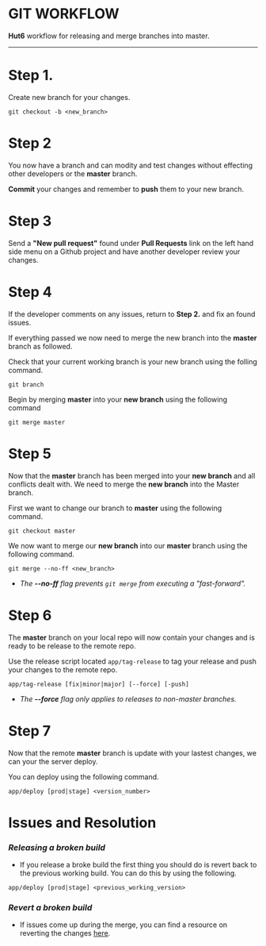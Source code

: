 # GIT WORKFLOW

**Hut6** workflow for releasing and merge branches into master.

---

# Step 1.

Create new branch for your changes.

	git checkout -b <new_branch>
    
# Step 2

You now have a branch and can modity and test changes without effecting other developers or the **master** branch.

**Commit** your changes and remember to **push** them to your new branch.

# Step 3

Send a **"New pull request"** found under **Pull Requests** link on the left hand side menu on a Github project and have another developer review your changes.

# Step 4

If the developer comments on any issues, return to **Step 2.** and fix an found issues.

If everything passed we now need to merge the new branch into the **master** branch as followed.

Check that your current working branch is your new branch using the folling command.

	git branch

Begin by merging **master** into your **new branch** using the following command

	git merge master

# Step 5

Now that the **master** branch has been merged into your **new branch** and all conflicts dealt with. We need to merge the  **new branch** into the Master branch.

First we want to change our branch to **master** using the following command.

	git checkout master
	
We now want to merge our **new branch** into our **master** branch using the following command.

	git merge --no-ff <new_branch>
	
* *The **--no-ff** flag prevents `git merge` from executing a "fast-forward".*

# Step 6

The **master** branch on your local repo will now contain your changes and is ready to be release to the remote repo.

Use the release script located `app/tag-release` to tag your release and push your changes to the remote repo.	

    app/tag-release [fix|minor|major] [--force] [-push]
    
* *The **--force** flag only applies to releases to non-master branches.*

# Step 7

Now that the remote **master** branch is update with your lastest changes, we can your the server deploy.

You can deploy using the following command.

	app/deploy [prod|stage] <version_number>
	
# Issues and Resolution 

### *Releasing a broken build*
* If you release a broke build the first thing you should do is revert back to the previous working build. You can do this by using the following.

`app/deploy [prod|stage] <previous_working_version>`

### *Revert a broken build*
* If issues come up during the merge, you can find a resource on reverting the changes [here](http://git-scm.com/blog/2010/03/02/undoing-merges.html).
